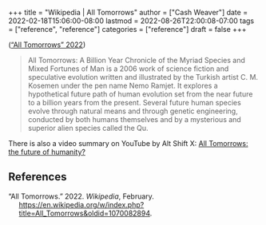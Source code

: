 +++
title = "Wikipedia | All Tomorrows"
author = ["Cash Weaver"]
date = 2022-02-18T15:06:00-08:00
lastmod = 2022-08-26T22:00:08-07:00
tags = ["reference", "reference"]
categories = ["reference"]
draft = false
+++

(<a href="#citeproc_bib_item_1">“All Tomorrows” 2022</a>)

> All Tomorrows: A Billion Year Chronicle of the Myriad Species and Mixed Fortunes of Man is a 2006 work of science fiction and speculative evolution written and illustrated by the Turkish artist C. M. Kosemen under the pen name Nemo Ramjet. It explores a hypothetical future path of human evolution set from the near future to a billion years from the present. Several future human species evolve through natural means and through genetic engineering, conducted by both humans themselves and by a mysterious and superior alien species called the Qu.

There is also a video summary on YouTube by Alt Shift X: [All Tomorrows: the future of humanity?](https://youtube.com/watch?v=imNtSPM3-r4)

## References

<style>.csl-entry{text-indent: -1.5em; margin-left: 1.5em;}</style><div class="csl-bib-body">
  <div class="csl-entry"><a id="citeproc_bib_item_1"></a>“All Tomorrows.” 2022. <i>Wikipedia</i>, February. <a href="https://en.wikipedia.org/w/index.php?title=All_Tomorrows&oldid=1070082894">https://en.wikipedia.org/w/index.php?title=All_Tomorrows&#38;oldid=1070082894</a>.</div>
</div>
